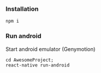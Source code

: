 ### Installation
`npm i`

### Run android
Start android emulator (Genymotion)
```
cd AwesomeProject;
react-native run-android
```
